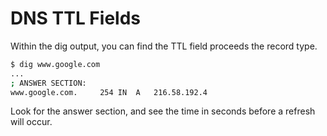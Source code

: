 # DNS TTL Fields
Within the dig output, you can find the TTL field proceeds the record type.  
```bash
$ dig www.google.com
...
; ANSWER SECTION:
www.google.com.		254	IN	A	216.58.192.4
```

Look for the answer section, and see the time in seconds before a refresh will occur.

